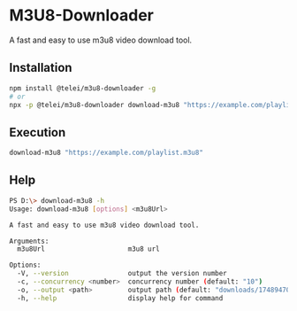 # M3U8-Downloader

A fast and easy to use m3u8 video download tool.

## Installation

```bash
npm install @telei/m3u8-downloader -g
# or
npx -p @telei/m3u8-downloader download-m3u8 "https://example.com/playlist.m3u8"
```

## Execution

```bash
download-m3u8 "https://example.com/playlist.m3u8"
```

## Help

```bash
PS D:\> download-m3u8 -h
Usage: download-m3u8 [options] <m3u8Url>

A fast and easy to use m3u8 video download tool.

Arguments:
  m3u8Url                     m3u8 url

Options:
  -V, --version               output the version number
  -c, --concurrency <number>  concurrency number (default: "10")
  -o, --output <path>         output path (default: "downloads/1748947029269.ts")
  -h, --help                  display help for command
```
